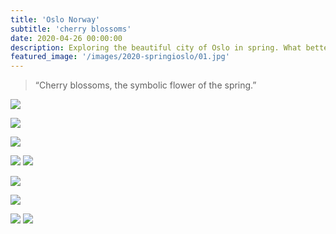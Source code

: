 ```yaml
---
title: 'Oslo Norway'
subtitle: 'cherry blossoms'
date: 2020-04-26 00:00:00
description: Exploring the beautiful city of Oslo in spring. What better way than taking photos of cherry blossoms. 
featured_image: '/images/2020-springioslo/01.jpg'
---
```


> “Cherry blossoms, the symbolic flower of the spring.”

![](/images/2020-springioslo/01.jpg)

![](/images/2020-springioslo/02.jpg)  

![](/images/2020-springioslo/03.jpg)  

<div class="gallery" data-columns="2">
	<img src="/images/2020-springioslo/04.jpg">
	<img src="/images/2020-springioslo/05.jpg">
</div>

![](/images/2020-springioslo/06.jpg) 

![](/images/2020-springioslo/07.jpg)  

<div class="gallery" data-columns="2">
	<img src="/images/2020-springioslo/08.jpg">
	<img src="/images/2020-springioslo/09.jpg">
</div>
